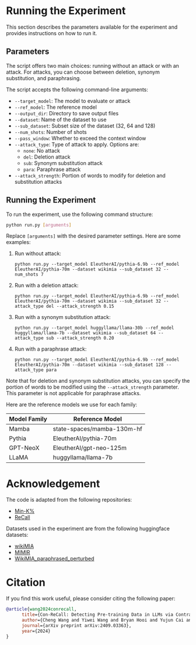 # Running the Experiment

This section describes the parameters available for the experiment and provides instructions on how to run it.

## Parameters

The script offers two main choices: running without an attack or with an attack. For attacks, you can choose between deletion, synonym substitution, and paraphrasing.

The script accepts the following command-line arguments:

- `--target_model`: The model to evaluate or attack 
- `--ref_model`: The reference model 
- `--output_dir`: Directory to save output files 
- `--dataset`: Name of the dataset to use
- `--sub_dataset`: Subset size of the dataset (32, 64 and 128)
- `--num_shots`: Number of shots
- `--pass_window`: Whether to exceed the context window
- `--attack_type`: Type of attack to apply. Options are:
  - `none`: No attack 
  - `del`: Deletion attack
  - `sub`: Synonym substitution attack
  - `para`: Paraphrase attack
- `--attack_strength`: Portion of words to modify for deletion and substitution attacks 

## Running the Experiment

To run the experiment, use the following command structure:

```bash
python run.py [arguments]
```

Replace `[arguments]` with the desired parameter settings. Here are some examples:

1. Run without attack:
   ```
   python run.py --target_model EleutherAI/pythia-6.9b --ref_model EleutherAI/pythia-70m --dataset wikimia --sub_dataset 32 --num_shots 7
   ```

2. Run with a deletion attack:
   ```
   python run.py --target_model EleutherAI/pythia-6.9b --ref_model EleutherAI/pythia-70m --dataset wikimia --sub_dataset 32 --attack_type del --attack_strength 0.15
   ```

3. Run with a synonym substitution attack:
   ```
   python run.py --target_model huggyllama/llama-30b --ref_model huggyllama/llama-7b --dataset wikimia --sub_dataset 64 --attack_type sub --attack_strength 0.20
   ```

4. Run with a paraphrase attack:
   ```
   python run.py --target_model EleutherAI/pythia-6.9b --ref_model EleutherAI/pythia-70m --dataset wikimia --sub_dataset 128 --attack_type para
   ```

Note that for deletion and synonym substitution attacks, you can specify the portion of words to be modified using the `--attack_strength` parameter. This parameter is not applicable for paraphrase attacks.

Here are the reference models we use for each family:

| Model Family | Reference Model |
|--------------|-----------------|
| Mamba        | state-spaces/mamba-130m-hf |
| Pythia       | EleutherAI/pythia-70m |
| GPT-NeoX     | EleutherAI/gpt-neo-125m |
| LLaMA        | huggyllama/llama-7b |


# Acknowledgement
The code is adapted from the following repositories:
- [Min-K%](https://github.com/swj0419/detect-pretrain-code)
- [ReCall](https://github.com/ruoyuxie/recall)

Datasets used in the experiment are from the following huggingface datasets:
- [wikiMIA](https://huggingface.co/datasets/swj0419/WikiMIA)
- [MIMIR](https://huggingface.co/datasets/iamgroot42/mimir)
- [WikiMIA_paraphrased_perturbed](https://huggingface.co/datasets/zjysteven/WikiMIA_paraphrased_perturbed)

# Citation
If you find this work useful, please consider citing the following paper:
```bibtex
@article{wang2024conrecall,
      title={Con-ReCall: Detecting Pre-training Data in LLMs via Contrastive Decoding}, 
      author={Cheng Wang and Yiwei Wang and Bryan Hooi and Yujun Cai and Nanyun Peng and Kai-Wei Chang},
      journal={arXiv preprint arXiv:2409.03363},
      year={2024}
}
```
